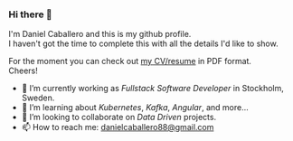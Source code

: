 ### Hi there 👋

I'm Daniel Caballero and this is my github profile.  
I haven't got the time to complete this with all the details I'd like to show.

For the moment you can check out [my CV/resume][1] in PDF format.   
Cheers!

[1]: https://danielcaballero88.github.io/cv/cv.pdf

- 🔭 I’m currently working as *Fullstack Software Developer* in Stockholm, Sweden.
- 🌱 I’m learning about *Kubernetes*, *Kafka*, *Angular*, and more... 
- 👯 I’m looking to collaborate on *Data Driven* projects.
- 📫 How to reach me: danielcaballero88@gmail.com

<!--
**danielcaballero88/danielcaballero88** is a ✨ _special_ ✨ repository because its `README.md` (this file) appears on your GitHub profile.

Here are some ideas to get you started:

- 🔭 I’m currently working on ...
- 🌱 I’m currently learning ...
- 👯 I’m looking to collaborate on ...
- 🤔 I’m looking for help with ...
- 💬 Ask me about ...
- 📫 How to reach me: ...
- 😄 Pronouns: ...
- ⚡ Fun fact: ...
-->
